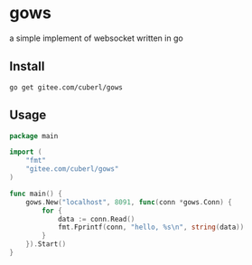 # gows

a simple implement of websocket written in go

## Install

```shell
go get gitee.com/cuberl/gows
```

## Usage

```go
package main

import (
	"fmt"
	"gitee.com/cuberl/gows"
)

func main() {
	gows.New("localhost", 8091, func(conn *gows.Conn) {
		for {
			data := conn.Read()
			fmt.Fprintf(conn, "hello, %s\n", string(data))
		}
	}).Start()
}
```